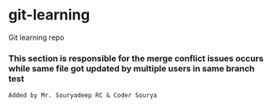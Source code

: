 # git-learning
Git learning repo

### This section is responsible for the merge conflict issues occurs while same file got updated by multiple users in same branch test

`Added by Mr. Souryadeep RC & Coder Sourya`
